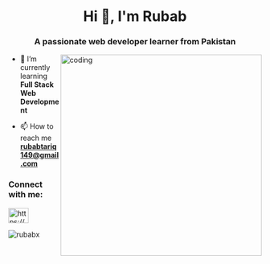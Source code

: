 <h1 align="center">Hi 👋, I'm Rubab</h1>
<h3 align="center">A passionate web developer learner from Pakistan</h3>

<div><img align ="right" alt="coding" width="400"src="https://i.pinimg.com/originals/e7/26/c7/e726c74ac081eed50feee1433d12c998.gif"></div>

- 🔭 I’m currently learning **Full Stack Web Development**

- 📫 How to reach me **rubabtariq149@gmail.com**

<h3 align="left">Connect with me:</h3>
<p align="left">
<a href="https://linkedin.com/in/https://www.linkedin.com/in/rubabtariq/" target="blank"><img align="center" src="https://raw.githubusercontent.com/rahuldkjain/github-profile-readme-generator/master/src/images/icons/Social/linked-in-alt.svg" alt="https://www.linkedin.com/in/rubabtariq/" height="30" width="40" /></a>
</p>

<p><img align="center" src="https://github-readme-streak-stats.herokuapp.com/?user=rubabx&" alt="rubabx" /></p>

